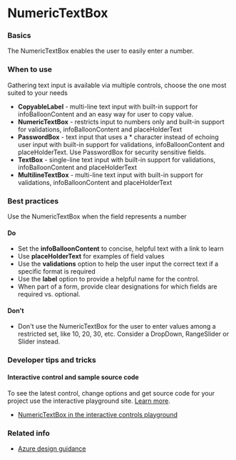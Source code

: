 ﻿# NumericTextBox

 
<a name="basics"></a>
### Basics
The NumericTextBox enables the user to easily enter a number.


<!-- TODO get an IMAGE to embed here -->

<!-- TODO get an SAMPLE CODE to embed here -->

 
<a name="when-to-use"></a>
### When to use
Gathering text input is available via multiple controls, choose the one most suited to your needs
* **CopyableLabel** - multi-line text input with built-in support for infoBalloonContent and an easy way for user to copy value.
* **NumericTextBox** - restricts input to numbers only and built-in support for validations, infoBalloonContent and placeHolderText
* **PasswordBox** - text input that uses a * character instead of echoing user input with built-in support for validations, infoBalloonContent and placeHolderText.  Use PasswordBox for security sensitive fields.
* **TextBox** - single-line text input with built-in support for validations, infoBalloonContent and placeHolderText
* **MultilineTextBox** - multi-line text input with built-in support for validations, infoBalloonContent and placeHolderText




 
<a name="best-practices"></a>
### Best practices
Use the NumericTextBox when the field represents a number

<a name="best-practices-do"></a>
#### Do

* Set the **infoBalloonContent** to concise, helpful text with a link to learn
* Use **placeHolderText** for examples of field values
* Use the **validations** option to help the user input the correct text if a specific format is required
* Use the **label** option to provide a helpful name for the control.
* When part of a form, provide clear designations for which fields are required vs. optional.

<a name="best-practices-don-t"></a>
#### Don&#39;t

* Don't use the NumericTextBox for the user to enter values among a restricted set, like 10, 20, 30, etc.  Consider a DropDown, RangeSlider or Slider instead.



 
<a name="developer-tips-and-tricks"></a>
### Developer tips and tricks



<a name="developer-tips-and-tricks-interactive-control-and-sample-source-code"></a>
#### Interactive control and sample source code
To see the latest control, change options and get source code for your project use the interactive playground site.  [Learn more](./top-extensions-controls-playground.md).

*  <a href="https://ms.portal.azure.com/?Microsoft_Azure_Playground=true#blade/Microsoft_Azure_Playground/ControlsIndexBlade/NumericTextBox_create_Playground" target="_blank">NumericTextBox in the interactive controls playground</a>

 


 
<a name="related-info"></a>
### Related info

<!-- TODO link to Figma -->

* [Azure design guidance](http://aka.ms/portalfx/design)


